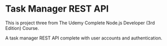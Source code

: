 # Task Manager REST API

This is project three from The Udemy Complete Node.js Developer (3rd Edition) Course.

A task manager REST API complete with user accounts and authentication.

